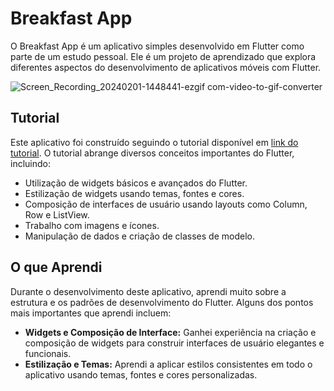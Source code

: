# Breakfast App

O Breakfast App é um aplicativo simples desenvolvido em Flutter como parte de um estudo pessoal. Ele é um projeto de aprendizado que explora diferentes aspectos do desenvolvimento de aplicativos móveis com Flutter.

![Screen_Recording_20240201-1448441-ezgif com-video-to-gif-converter](https://github.com/joaoVictorBAlves/BreakfastApp/assets/86852231/b2d14ecd-b435-4468-8d26-5d64716ff801)

## Tutorial


Este aplicativo foi construído seguindo o tutorial disponível em [link do tutorial](https://www.youtube.com/watch?v=D4nhaszNW4o&list=WL&index=2). O tutorial abrange diversos conceitos importantes do Flutter, incluindo:

- Utilização de widgets básicos e avançados do Flutter.
- Estilização de widgets usando temas, fontes e cores.
- Composição de interfaces de usuário usando layouts como Column, Row e ListView.
- Trabalho com imagens e ícones.
- Manipulação de dados e criação de classes de modelo.

## O que Aprendi

Durante o desenvolvimento deste aplicativo, aprendi muito sobre a estrutura e os padrões de desenvolvimento do Flutter. Alguns dos pontos mais importantes que aprendi incluem:

- **Widgets e Composição de Interface:** Ganhei experiência na criação e composição de widgets para construir interfaces de usuário elegantes e funcionais.
- **Estilização e Temas:** Aprendi a aplicar estilos consistentes em todo o aplicativo usando temas, fontes e cores personalizadas.
